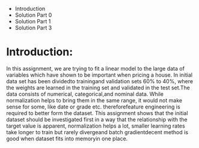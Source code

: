 - Introduction
- Solution Part 0
- Solution Part 1
- Solution Part 3



# Introduction: 


In this assignment, we are trying to fit a linear model to the large data of variables which have shown to be important when pricing a house. In initial data set has been dividedto trainingand validation sets 60% to 40%, where the weights are learned in the training set and validated in the test set.The data consists of numerical, categorical,and nominal data. While normalization helps to bring them in the same range, it would not make sense for some, like date or grade etc. thereforefeature engineering is required to better form the dataset. This assignment shows that the initial dataset should be investigated first in a way that the relationship with the target value is apparent, normalization helps a lot, smaller learning rates take longer to train but rarely divergeand batch gradientdecent method is good when dataset fits into memoryin one place. 
